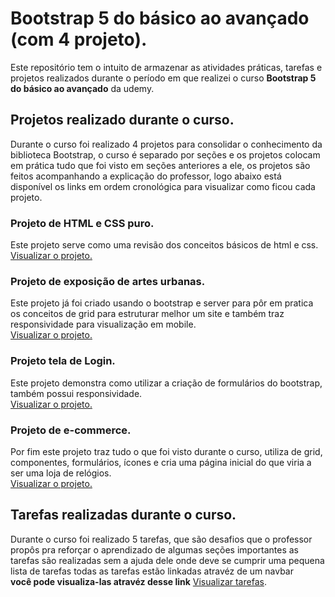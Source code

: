 # Bootstrap 5 do básico ao avançado (com 4 projeto).  
Este repositório tem o intuito de armazenar as atividades práticas, tarefas e projetos realizados durante o período 
em que realizei o curso **Bootstrap 5 do básico ao avançado** da udemy.  
  
## Projetos realizado durante o curso.  
Durante o curso foi realizado 4 projetos para consolidar o conhecimento da biblioteca Bootstrap, o curso é separado por seções 
e os projetos colocam em prática tudo que foi visto em seções anteriores a ele, os projetos são feitos acompanhando a explicação do professor, 
logo abaixo está disponível os links em ordem cronológica para visualizar como ficou cada projeto.  
  
### Projeto de HTML e CSS puro.  
Este projeto serve como uma revisão dos conceitos básicos de html e css.  
[Visualizar o projeto.](https://guiestephano.github.io/Udemy-Bootstrap5/ProjetoHtmlCSS/index.html)  
  
### Projeto de exposição de artes urbanas.  
Este projeto já foi criado usando o bootstrap e server para pôr em pratica os conceitos de grid para estruturar melhor um site e também traz 
responsividade para visualização em mobile.  
[Visualizar o projeto.](https://guiestephano.github.io/Udemy-Bootstrap5/Projeto%20Art/index.html)  
  
### Projeto tela de Login.  
Este projeto demonstra como utilizar a criação de formulários do bootstrap, também possui responsividade.  
[Visualizar o projeto.](https://guiestephano.github.io/Udemy-Bootstrap5/Projeto%20Login/index.html)  
  
### Projeto de e-commerce.
Por fim este projeto traz tudo o que foi visto durante o curso, utiliza de grid, componentes, formulários, ícones e cria uma 
página inicial do que viria a ser uma loja de relógios.  
[Visualizar o projeto.](https://guiestephano.github.io/Udemy-Bootstrap5/Projeto%20E-commerce/index.html)  
  
## Tarefas realizadas durante o curso.  
Durante o curso foi realizado 5 tarefas, que são desafios que o professor propôs pra reforçar o aprendizado de algumas seções importantes 
as tarefas são realizadas sem a ajuda dele onde deve se cumprir uma pequena lista de tarefas todas as tarefas estão linkadas atravéz de um navbar  
**você pode visualiza-las atravéz desse link** [Visualizar tarefas](https://guiestephano.github.io/Udemy-Bootstrap5/Tarefa%2001/index.html).  